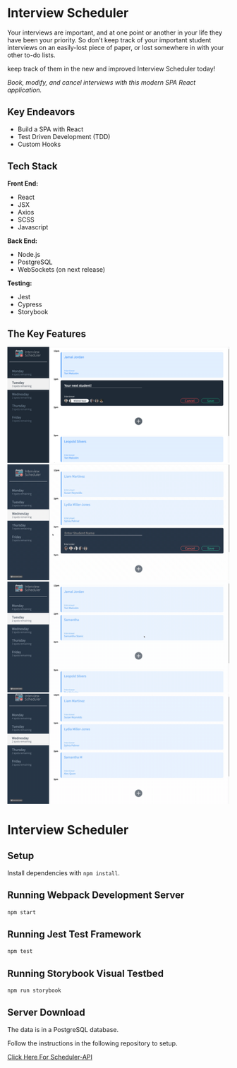 # Interview Scheduler

Your interviews are important, and at one point or another in your life they have been your priority. So don't keep track of your important student interviews on an easily-lost piece of paper, or lost somewhere in with your other to-do lists.

keep track of them in the new and improved Interview Scheduler today!

_Book, modify, and cancel interviews with this modern SPA React application._

## Key Endeavors

- Build a SPA with React
- Test Driven Development (TDD)
- Custom Hooks

## Tech Stack

**Front End:**

- React
- JSX
- Axios
- SCSS
- Javascript

**Back End:**

- Node.js
- PostgreSQL
- WebSockets (on next release)

**Testing:**

- Jest
- Cypress
- Storybook

## The Key Features

![Main SPA App](https://github.com/Matduro/scheduler/blob/master/docs/MainSchedulerAppPicture.png)
![Setting up an interview](https://github.com/Matduro/scheduler/blob/master/docs/gif1.gif)
![Edit the interview](https://github.com/Matduro/scheduler/blob/master/docs/gif4Edit.gif)
![Saving the interview](https://github.com/Matduro/scheduler/blob/master/docs/gif2.gif)

# Interview Scheduler

## Setup

Install dependencies with `npm install`.

## Running Webpack Development Server

```sh
npm start
```

## Running Jest Test Framework

```sh
npm test
```

## Running Storybook Visual Testbed

```sh
npm run storybook
```

## Server Download

The data is in a PostgreSQL database.

Follow the instructions in the following repository to setup.

[Click Here For Scheduler-API](https://github.com/Matduro/scheduler-api)
